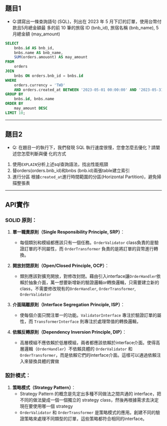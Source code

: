 ## 題目1
- Q:請寫出一條查詢語句 (SQL)，列出在 2023 年 5 月下訂的訂單，使用台幣付款且5月總金額最
多的前 10 筆的旅宿 ID (bnb_id), 旅宿名稱 (bnb_name), 5 月總金額 (may_amount)

```sql
SELECT
    bnbs.id AS bnb_id,
    bnbs.name AS bnb_name,
    SUM(orders.amouont) AS may_amount
FROM
    orders
JOIN
    bnbs ON orders.bnb_id = bnbs.id
WHERE
    orders.currency = 'TWD'
    AND orders.created_at BETWEEN '2023-05-01 00:00:00' AND '2023-05-31 23:59:59'
GROUP BY
    bnbs.id, bnbs.name
ORDER BY
    may_amount DESC
LIMIT 10;

```
---
## 題目2
- Q: 在題目一的執行下，我們發現 SQL 執行速度很慢，您會怎麼去優化？請闡述您怎麼判斷與優
化的方式

1. 使用`EXPLAIN`分析上述sql查詢語法，找出性能瓶頸
2. 替orders(orders.bnb_id)和bnbs (bnb.id)兩張table建立索引
3. 進行分區 根據`created_at`進行時間範圍的分區(Horizontal Partition)，避免掃描整張表
---
## API實作
### **SOLID 原則**：

1. **單一職責原則（Single Responsibility Principle, SRP）**：
   - 每個類別和模組都應該只有一個任務。`OrderValidator` class負責的是驗證訂單的不同屬性，而 `OrderTransformer` 負責的是將訂單的貨幣進行轉換。

2. **開放封閉原則（Open/Closed Principle, OCP）**：
   - 類別應該對擴充開放，對修改封閉。藉由引入interface讓`OrderHandler`依賴於抽象介面，萬一想要新增新的驗證邏輯or轉換邏輯，只需要建立新的class，不需要修改現有的`OrderHandler`, `OrderTransformer`, `OrderValidator`


3. **介面隔離原則（Interface Segregation Principle, ISP）**：
   - 使每個介面只關注單一的功能。`ValidatorInterface` 專注於驗證訂單的屬性，而 `TransformerInterface` 則專注於處理幣值的轉換邏輯，
   
4. **依賴反轉原則（Dependency Inversion Principle, DIP）**：
   - 高層模組不應依賴於低層模組，兩者都應該依賴於interface介面。使得高層邏輯（`OrderHandler`）不依賴具體的 `OrderValidator` 和 `OrderTransformer`，而是依賴它們的interface介面。這樣可以通過依賴注入來替換具體的實做
   

### **設計模式**：

1. **策略模式（Strategy Pattern）**：
   - Strategy Pattern 的概念是先定出多種不同做法之間共通的 interface，把不同的做法變成一個一個獨立的 strategy class，然後再根據需求去決定現在要使用哪一個 strategy
   - `OrderValidator` 和 `OrderTransformer` 是策略模式的應用。創建不同的驗證策略來處理不同類型的訂單，這些策略都符合相同的interface。
   





